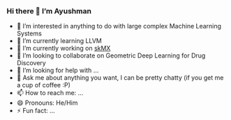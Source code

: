 ### Hi there 👋 I’m Ayushman

- 👀 I’m interested in anything to do with large complex Machine Learning Systems
- 🌱 I’m currently learning LLVM
- 🔭 I’m currently working on [skMX](https://github.com/ayush1399/skMX)
- 👯 I’m looking to collaborate on Geometric Deep Learning for Drug Discovery
- 🤔 I’m looking for help with ...
- 💬 Ask me about anything you want, I can be pretty chatty (if you get me a cup of coffee :P)
- 📫 How to reach me: ...
- 😄 Pronouns: He/Him
- ⚡ Fun fact: ...

<!--
**ayush1399/ayush1399** is a ✨ _special_ ✨ repository because its `README.md` (this file) appears on your GitHub profile.
-->

